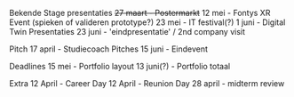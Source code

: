 Bekende Stage presentaties
~~27 maart - Postermarkt~~
12 mei - Fontys XR Event (spieken of valideren prototype?) 
23 mei - IT festival(?)
1 juni - Digital Twin Presentaties
23 juni - 'eindpresentatie' / 2nd company visit

Pitch
17 april - Studiecoach Pitches
15 juni - Eindevent

Deadlines
15 mei - Portfolio layout
13 juni(?) - Portfolio totaal

Extra
12 April - Career Day
12 April - Reunion Day
28 april - midterm review